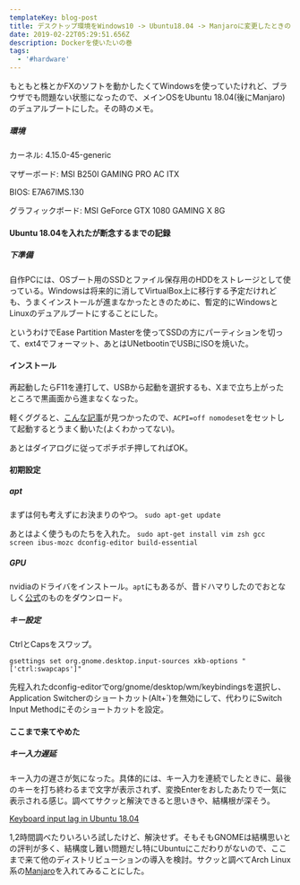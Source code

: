 ```yaml
---
templateKey: blog-post
title: デスクトップ環境をWindows10 -> Ubuntu18.04 -> Manjaroに変更したときのメモ
date: 2019-02-22T05:29:51.656Z
description: Dockerを使いたいの巻
tags:
  - '#hardware'
---
```

もともと株とかFXのソフトを動かしたくてWindowsを使っていたけれど、ブラウザでも問題ない状態になったので、メインOSをUbuntu 18.04(後にManjaro)のデュアルブートにした。その時のメモ。

##### 環境
カーネル: 4.15.0-45-generic

マザーボード: MSI B250I GAMING PRO AC ITX

BIOS: E7A67IMS.130

グラフィックボード: MSI GeForce GTX 1080 GAMING X 8G


#### Ubuntu 18.04を入れたが断念するまでの記録
##### 下準備
自作PCには、OSブート用のSSDとファイル保存用のHDDをストレージとして使っている。Windowsは将来的に消してVirtualBox上に移行する予定だけれども、うまくインストールが進まなかったときのために、暫定的にWindowsとLinuxのデュアルブートにすることにした。

というわけでEase Partition Masterを使ってSSDの方にパーティションを切って、ext4でフォーマット、あとはUNetbootinでUSBにISOを焼いた。

#### インストール
再起動したらF11を連打して、USBから起動を選択するも、Xまで立ち上がったところで黒画面から進まなくなった。

軽くググると、[こんな記事](https://www.reddit.com/r/Ubuntu/comments/92uxbf/unable_to_install_ubuntu_firmware_bug_tsc_deadline/)が見つかったので、`ACPI=off nomodeset`をセットして起動するとうまく動いた(よくわかってない)。

あとはダイアログに従ってポチポチ押してればOK。

#### 初期設定

##### apt
まずは何も考えずにお決まりのやつ。
```sudo apt-get update```

あとはよく使うものたちを入れた。
```sudo apt-get install vim zsh gcc screen ibus-mozc dconfig-editor build-essential```

##### GPU
nvidiaのドライバをインストール。`apt`にもあるが、昔ドハマりしたのでおとなしく[公式](https://www.nvidia.com/Download/index.aspx?lang=en-us)のものをダウンロード。

##### キー設定
CtrlとCapsをスワップ。

```gsettings set org.gnome.desktop.input-sources xkb-options "['ctrl:swapcaps']"```

先程入れたdconfig-editorでorg/gnome/desktop/wm/keybindingsを選択し、Application Switcherのショートカット(Alt+`)を無効にして、代わりにSwitch Input Methodにそのショートカットを設定。

#### ここまで来てやめた
##### キー入力遅延
キー入力の遅さが気になった。具体的には、キー入力を連続でしたときに、最後のキーを打ち終わるまで文字が表示されず、変換Enterをおしたあたりで一気に表示される感じ。調べてサクッと解決できると思いきや、結構根が深そう。

[Keyboard input lag in Ubuntu 18.04
](https://askubuntu.com/questions/1029256/keyboard-input-lag-in-ubuntu-18-04)

1,2時間調べたりいろいろ試したけど、解決せず。そもそもGNOMEは結構思いとの評判が多く、結構度し難い問題だし特にUbuntuにこだわりがないので、ここまで来て他のディストリビューションの導入を検討。サクッと調べてArch Linux系の[Manjaro](https://manjaro.org/)を入れてみることにした。
